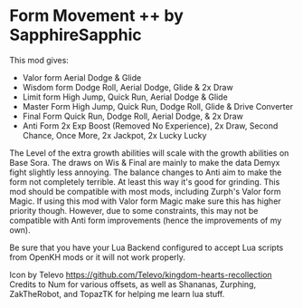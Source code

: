 # Form Movement ++ by SapphireSapphic

This mod gives:
 - Valor form Aerial Dodge & Glide
 - Wisdom form Dodge Roll, Aerial Dodge, Glide & 2x Draw
 - Limit form High Jump, Quick Run, Aerial Dodge & Glide
 - Master Form High Jump, Quick Run, Dodge Roll, Glide & Drive Converter
 - Final Form Quick Run, Dodge Roll, Aerial Dodge, & 2x Draw
 - Anti Form 2x Exp Boost (Removed No Experience), 2x Draw, Second Chance, Once More, 2x Jackpot, 2x Lucky Lucky

The Level of the extra growth abilities will scale with the growth abilities on Base Sora.
The draws on Wis & Final are mainly to make the data Demyx fight slightly less annoying.
The balance changes to Anti aim to make the form not completely terrible. At least this way it's good for grinding.
This mod should be compatible with most mods, including Zurph's Valor form Magic. If using this mod with Valor form Magic make sure this has higher priority though.
However, due to some constraints, this may not be compatible with Anti form improvements (hence the improvements of my own).

Be sure that you have your Lua Backend configured to accept Lua scripts from OpenKH mods or it will not work properly.

Icon by Televo https://github.com/Televo/kingdom-hearts-recollection
Credits to Num for various offsets, as well as Shananas, Zurphing, ZakTheRobot, and TopazTK for helping me learn lua stuff.

